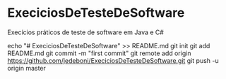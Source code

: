 # ExeciciosDeTesteDeSoftware
Execícios práticos de teste de software em Java e C#

echo "# ExeciciosDeTesteDeSoftware" >> README.md
git init
git add README.md
git commit -m "first commit"
git remote add origin https://github.com/jedeboni/ExeciciosDeTesteDeSoftware.git
git push -u origin master
